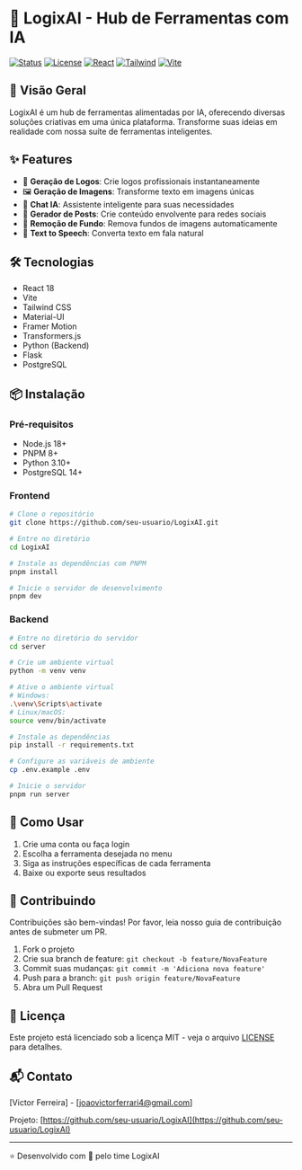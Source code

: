 # 🤖 LogixAI - Hub de Ferramentas com IA

[![Status](https://img.shields.io/badge/status-em%20desenvolvimento-brightgreen)](https://github.com/seu-usuario/LogixAI)
[![License](https://img.shields.io/badge/license-MIT-blue.svg)](LICENSE)
[![React](https://img.shields.io/badge/React-18.x-61dafb)](https://reactjs.org/)
[![Tailwind](https://img.shields.io/badge/Tailwind-3.x-38bdf8)](https://tailwindcss.com/)
[![Vite](https://img.shields.io/badge/Vite-5.x-646cff)](https://vitejs.dev/)

## 🚀 Visão Geral

LogixAI é um hub de ferramentas alimentadas por IA, oferecendo diversas soluções criativas em uma única plataforma. Transforme suas ideias em realidade com nossa suíte de ferramentas inteligentes.

## ✨ Features

- 🎨 **Geração de Logos**: Crie logos profissionais instantaneamente
- 🖼️ **Geração de Imagens**: Transforme texto em imagens únicas
- 💬 **Chat IA**: Assistente inteligente para suas necessidades
- 📝 **Gerador de Posts**: Crie conteúdo envolvente para redes sociais
- 🎯 **Remoção de Fundo**: Remova fundos de imagens automaticamente
- 🎤 **Text to Speech**: Converta texto em fala natural

## 🛠️ Tecnologias

- React 18
- Vite
- Tailwind CSS
- Material-UI
- Framer Motion
- Transformers.js
- Python (Backend)
- Flask
- PostgreSQL

## 📦 Instalação

### Pré-requisitos

- Node.js 18+ 
- PNPM 8+
- Python 3.10+
- PostgreSQL 14+

### Frontend

```bash
# Clone o repositório
git clone https://github.com/seu-usuario/LogixAI.git

# Entre no diretório
cd LogixAI

# Instale as dependências com PNPM
pnpm install

# Inicie o servidor de desenvolvimento
pnpm dev
```

### Backend

```bash
# Entre no diretório do servidor
cd server

# Crie um ambiente virtual
python -m venv venv

# Ative o ambiente virtual
# Windows:
.\venv\Scripts\activate
# Linux/macOS:
source venv/bin/activate

# Instale as dependências
pip install -r requirements.txt

# Configure as variáveis de ambiente
cp .env.example .env

# Inicie o servidor
pnpm run server
```

## 🌟 Como Usar

1. Crie uma conta ou faça login
2. Escolha a ferramenta desejada no menu
3. Siga as instruções específicas de cada ferramenta
4. Baixe ou exporte seus resultados

## 🤝 Contribuindo

Contribuições são bem-vindas! Por favor, leia nosso guia de contribuição antes de submeter um PR.

1. Fork o projeto
2. Crie sua branch de feature: `git checkout -b feature/NovaFeature`
3. Commit suas mudanças: `git commit -m 'Adiciona nova feature'`
4. Push para a branch: `git push origin feature/NovaFeature`
5. Abra um Pull Request

## 📄 Licença

Este projeto está licenciado sob a licença MIT - veja o arquivo [LICENSE](LICENSE) para detalhes.

## 📬 Contato

[Victor Ferreira] - [joaovictorferrari4@gmail.com]

Projeto: [https://github.com/seu-usuario/LogixAI](https://github.com/seu-usuario/LogixAI)

---
⭐️ Desenvolvido com 💙 pelo time LogixAI

